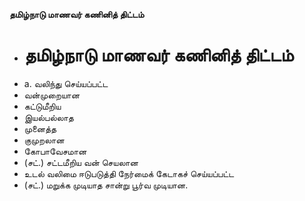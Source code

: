 **தமிழ்நாடு மாணவர் கணினித் திட்டம்**
- # தமிழ்நாடு மாணவர் கணினித் திட்டம்
- a. வலிந்து செய்யப்பட்ட
- வன்முறையான
- கட்டுமீறிய
- இயல்பல்லாத
- முனைத்த
- குமுறலான
- கோபாவேசமான
- (சட்.) சட்டமீறிய வன் செயலான
- உடல் வலிமை ஈடுபடுத்தி நேர்மைக் கேடாகச் செய்யப்பட்ட
- (சட்.) மறுக்க முடியாத சான்று பூர்வ முடியான.


